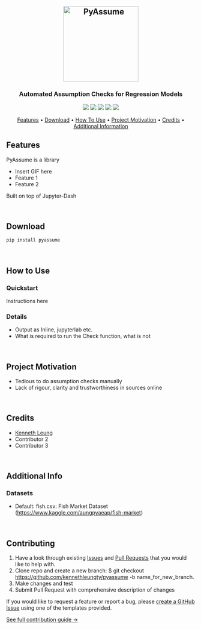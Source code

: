 <h2 align="center"><img src="https://raw.githubusercontent.com/kennethleungty/pyassume/main/media/logo_v1.png" alt="PyAssume" width="200"></h2>
<h3 align="center">Automated Assumption Checks for Regression Models</h3>

<p align="center">
  <a href="https://img.shields.io/badge/Coverage-100%25-green"><img src="https://img.shields.io/badge/Coverage-100%25-green"></a>
  <a href="https://img.shields.io/badge/Build-Passing-green"><img src="https://img.shields.io/badge/Build-Passing-green"></a>
  <a href="https://img.shields.io/badge/Python-v3.6+-blue.svg"><img src="https://img.shields.io/badge/Python-v3.6+-blue.svg"></a>
  <a href="https://img.shields.io/badge/License-MIT-blue.svg"><img src="https://img.shields.io/badge/License-MIT-blue.svg"></a>
  <a href="https://img.shields.io/badge/Contributions-Welcome-orange.svg"><img src="https://img.shields.io/badge/Contributions-Welcome-orange.svg"></a>
</p>

<p align="center">
  <a href="#features">Features</a> •
  <a href="#download">Download</a> •
  <a href="#how-to-use">How To Use</a> •
  <a href="#project-motivation">Project Motivation</a> •
  <a href="#credits">Credits</a> •
  <a href="#additional-info">Additional Information</a>
</p>

## Features
PyAssume is a library

- Insert GIF here
- Feature 1
- Feature 2

Built on top of Jupyter-Dash

<br/>

## Download
```bash
pip install pyassume
```
<br/>

## How to Use

### Quickstart
Instructions here
<br/>

### Details
- Output as Inline, jupyterlab etc.
- What is required to run the Check function, what is not
<br/>

## Project Motivation
- Tedious to do assumption checks manually
- Lack of rigour, clarity and trustworthiness in sources online
<br/>

## Credits
- [Kenneth Leung](https://github.com/kennethleungty)
- Contributor 2
- Contributor 3
<br/>

## Additional Info
### Datasets
- Default: fish.csv: Fish Market Dataset (https://www.kaggle.com/aungpyaeap/fish-market)
<br/>

## Contributing
1. Have a look through existing [Issues](https://github.com/kennethleungty/pyassume/issues) and [Pull Requests](https://github.com/kennethleungty/pyassume/pulls) that you would like to help with. 
2. Clone repo and create a new branch: $ git checkout https://github.com/kennethleungty/pyassume -b name_for_new_branch.
3. Make changes and test
4. Submit Pull Request with comprehensive description of changes

If you would like to request a feature or report a bug, please [create a GitHub Issue](https://github.com/kennethleungty/pyassume/issues) using one of the templates provided.

[See full contribution guide →](https://github.com/kennethleungty/pyassume/blob/main/CONTRIBUTING.md)
